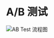 # A/B 测试

![AB Test 流程图](https://ngte-superbed.oss-cn-beijing.aliyuncs.com/item/20230113164738.png)
